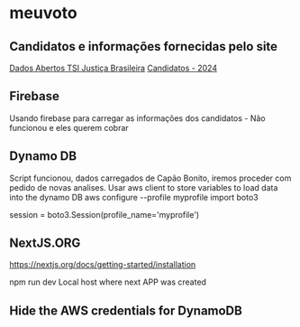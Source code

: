# meuvoto

## Candidatos e informações fornecidas pelo site
[Dados Abertos TSI Justiça Brasileira](https://dadosabertos.tse.jus.br/)
[Candidatos - 2024](https://dadosabertos.tse.jus.br/dataset/candidatos-2024)


## Firebase

Usando firebase para carregar as informações dos candidatos - Não funcionou e eles querem cobrar


## Dynamo DB

Script funcionou, dados carregados de Capão Bonito, iremos proceder com pedido de novas analises.
Usar aws client to store variables to load data into the dynamo DB
aws configure --profile myprofile
import boto3

session = boto3.Session(profile_name='myprofile')


## NextJS.ORG
https://nextjs.org/docs/getting-started/installation

npm run dev
Local host where next APP was created

## Hide the AWS credentials for DynamoDB
